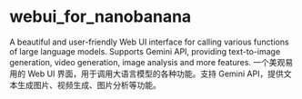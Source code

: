 # webui_for_nanobanana
A beautiful and user-friendly Web UI interface for calling various functions of large language models. Supports Gemini API, providing text-to-image generation, video generation, image analysis and more features.  一个美观易用的 Web UI 界面，用于调用大语言模型的各种功能。支持 Gemini API，提供文本生成图片、视频生成、图片分析等功能。

